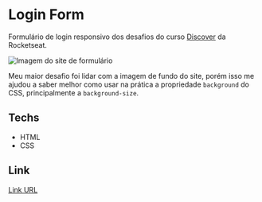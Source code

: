 # Login Form

Formulário de login responsivo dos desafios do curso [Discover](https://app.rocketseat.com.br/discover) da Rocketseat.

<img src="https://i.imgur.com/Vx7OXjM.png" alt="Imagem do site de formulário" />

Meu maior desafio foi lidar com a imagem de fundo do site, porém isso me ajudou a saber melhor como usar na prática a propriedade `background` do CSS, principalmente a `background-size`.

## Techs

-   HTML
-   CSS

## Link

[Link URL](https://raiane-oliveira.github.io/login-form/")
